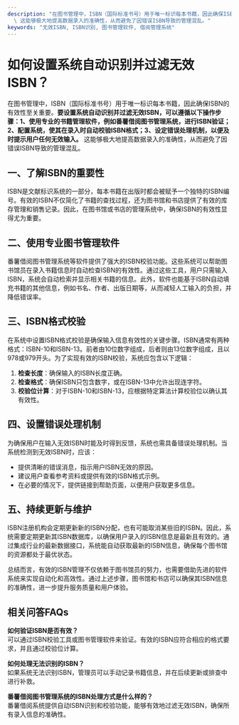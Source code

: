 ```yaml
---
description: "在图书管理中，ISBN（国际标准书号）用于唯一标识每本书籍，因此确保ISBN的有效性至关重要。**要设置系统自动识别并过滤无效ISBN，可以遵循以下操作步骤：1、使用专业的书籍管理软件，例如番薯借阅图书管理系统，进行ISBN验证；2、配置系统，使其在录入时自动校验ISBN格式；3、设定错误处理机制，以便及时提示用户任何无效输入。**\
  \ 这能够极大地提高数据录入的准确性，从而避免了因错误ISBN导致的管理混乱。"
keywords: "无效ISBN, ISBN识别, 图书管理软件, 借阅管理系统"
---
```

# 如何设置系统自动识别并过滤无效ISBN？  

在图书管理中，ISBN（国际标准书号）用于唯一标识每本书籍，因此确保ISBN的有效性至关重要。**要设置系统自动识别并过滤无效ISBN，可以遵循以下操作步骤：1、使用专业的书籍管理软件，例如番薯借阅图书管理系统，进行ISBN验证；2、配置系统，使其在录入时自动校验ISBN格式；3、设定错误处理机制，以便及时提示用户任何无效输入。** 这能够极大地提高数据录入的准确性，从而避免了因错误ISBN导致的管理混乱。

## 一、了解ISBN的重要性  
ISBN是文献标识系统的一部分，每本书籍在出版时都会被赋予一个独特的ISBN编号。有效的ISBN不仅简化了书籍的查找过程，还为图书馆和书店提供了有效的库存管理和销售记录。因此，在图书馆或书店的管理系统中，确保ISBN的有效性显得尤为重要。

## 二、使用专业图书管理软件  
番薯借阅图书管理系统等软件提供了强大的ISBN校验功能。这些系统可以帮助图书馆员在录入书籍信息时自动检查ISBN的有效性。通过这些工具，用户只需输入ISBN，系统会自动检索并显示相关书籍的信息。此外，软件也能基于ISBN自动填充书籍的其他信息，例如书名、作者、出版日期等，从而减轻人工输入的负担，并降低错误率。

## 三、ISBN格式校验  
在系统中设置ISBN格式校验是确保输入信息有效性的关键步骤。ISBN通常有两种格式：ISBN-10和ISBN-13。前者由10位数字组成，后者则由13位数字组成，且以978或979开头。为了实现有效的ISBN校验，系统应包含以下逻辑：

1. **检查长度**：确保输入的ISBN长度正确。
2. **检查格式**：确保ISBN只包含数字，或在ISBN-13中允许出现连字符。
3. **校验位计算**：对于ISBN-10和ISBN-13，应根据特定算法计算校验位以确认其有效性。

## 四、设置错误处理机制  
为确保用户在输入无效ISBN时能及时得到反馈，系统也需具备错误处理机制。当系统检测到无效ISBN时，应该：  
- 提供清晰的错误消息，指示用户ISBN无效的原因。
- 建议用户查看参考资料或提供有效的ISBN格式示例。
- 在必要的情况下，提供链接到帮助页面，以便用户获取更多信息。

## 五、持续更新与维护  
ISBN注册机构会定期更新新的ISBN分配，也有可能取消某些旧的ISBN。因此，系统需要定期更新其ISBN数据库，以确保用户录入的ISBN信息是最新且有效的。通过集成行业的最新数据接口，系统能自动获取最新的ISBN信息，确保每个图书馆的资源都处于最优状态。

总结而言，有效的ISBN管理不仅依赖于图书馆员的努力，也需要借助先进的软件系统来实现自动化和高效性。通过上述步骤，图书馆和书店可以确保其ISBN信息的准确性，进一步提升服务质量和用户体验。

## 相关问答FAQs  
**如何验证ISBN是否有效？**  
可以通过ISBN校验工具或图书管理软件来验证。有效的ISBN应符合相应的格式要求，并且通过校验位计算。

**如何处理无法识别的ISBN？**  
如果系统无法识别ISBN，管理员可以手动记录书籍信息，并在后续更新或排查中进行补救。

**番薯借阅图书管理系统的ISBN处理方式是什么样的？**  
番薯借阅系统提供自动ISBN识别和校验功能，能够有效地过滤无效ISBN，确保所有录入信息的准确性。
